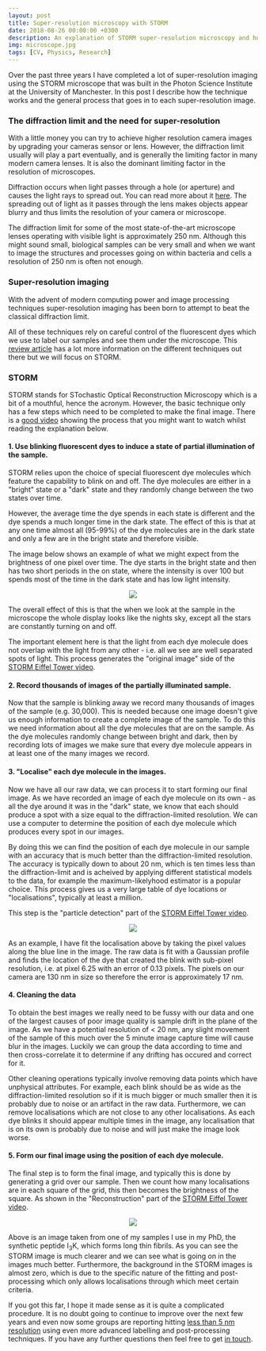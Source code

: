 ```yaml
---
layout: post
title: Super-resolution microscopy with STORM
date: 2018-08-26 00:00:00 +0300
description: An explanation of STORM super-resolution microscopy and how I have used it.
img: microscope.jpg
tags: [CV, Physics, Research]
---
```


Over the past three years I have completed a lot of super-resolution imaging using the STORM microscope that was built in the Photon Science Institute at the University of Manchester. In this post I describe how the technique works and the general process that goes in to each super-resolution image.

### The diffraction limit and the need for super-resolution

With a little money you can try to achieve higher resolution camera images by upgrading your cameras sensor or lens. However, the diffraction limit usually will play a part eventually, and is generally the limiting factor in many modern camera lenses. It is also the dominant limiting factor in the resolution of microscopes.

Diffraction occurs when light passes through a hole (or aperture) and causes the light rays to spread out. You can read more about it [here][diffraction]. The spreading out of light as it passes through the lens makes objects appear blurry and thus limits the resolution of your camera or microscope.

The diffraction limit for some of the most state-of-the-art microscope lenses operating with visible light is approximately 250 nm. Although this might sound small, biological samples can be very small and when we want to image the structures and processes going on within bacteria and cells a resolution of 250 nm is often not enough.

### Super-resolution imaging

With the advent of modern computing power and image processing techniques super-resolution imaging has been born to attempt to beat the classical diffraction limit.

All of these techniques rely on careful control of the fluorescent dyes which we use to label our samples and see them under the microscope. This [review article][super-res review] has a lot more information on the different techniques out there but we will focus on STORM.

### STORM

STORM stands for STochastic Optical Reconstruction Microscopy which is a bit of a mouthful, hence the acronym. However, the basic technique only has a few steps which need to be completed to make the final image. There is a [good video][youtube-blinking] showing the process that you might want to watch whilst reading the explanation below.

#### 1. Use blinking fluorescent dyes to induce a state of partial illumination of the sample.

STORM relies upon the choice of special fluorescent dye molecules which feature the capability to blink on and off. The dye molecules are either in a "bright" state or a "dark" state and they randomly change between the two states over time.

However, the average time the dye spends in each state is different and the dye spends a much longer time in the dark state. The effect of this is that at any one time almost all (95-99%) of the dye molecules are in the dark state and only a few are in the bright state and therefore visible. 

The image below shows an example of what we might expect from the brightness of one pixel over time. The dye starts in the bright state and then has two short periods in the on state, where the intensity is over 100 but spends most of the time in the dark state and has low light intensity.

<div style="text-align:center"><img src ="{{site.baseurl}}/assets/img/STORM/LocaTime.pdf"/></div>

The overall effect of this is that the when we look at the sample in the microscope the whole display looks like the nights sky, except all the stars are constantly turning on and off.

The important element here is that the light from each dye molecule does not overlap with the light from any other - i.e. all we see are well separated spots of light. This process generates the "original image" side of the [STORM Eiffel Tower video][youtube-blinking].


#### 2. Record thousands of images of the partially illuminated sample.

Now that the sample is blinking away we record many thousands of images of the sample (e.g. 30,000). This is needed because one image doesn't give us enough information to create a complete image of the sample. To do this we need information about all the dye molecules that are on the sample. As the dye molecules randomly change between bright and dark, then by recording lots of images we make sure that every dye molecule appears in at least one of the many images we record.

#### 3. "Localise" each dye molecule in the images.

Now we have all our raw data, we can process it to start forming our final image. As we have recorded an image of each dye molecule on its own - as all the dye around it was in the "dark" state, we know that each should produce a spot with a size equal to the diffraction-limited resolution. We can use a computer to determine the position of each dye molecule which produces every spot in our images. 

By doing this we can find the position of each dye molecule in our sample with an accuracy that is much better than the diffraction-limited resolution. The accuracy is typically down to about 20 nm, which is ten times less than the diffraction-limit and is acheived by applying different statistical models to the data, for example the maximum-likelyhood estimator is a popular choice. This process gives us a very large table of dye locations or "localisations", typically at least a million.

This step is the "particle detection" part of the [STORM Eiffel Tower video][youtube-blinking].

<div style="text-align:center"><img src ="{{site.baseurl}}/assets/img/STORM/STORMFit.pdf"/></div>

As an example, I have fit the localisation above by taking the pixel values along the blue line in the image. The raw data is fit with a Gaussian profile and finds the location of the dye that created the blink with sub-pixel resolution, i.e. at pixel 6.25 with an error of 0.13 pixels. The pixels on our camera are 130 nm in size so therefore the error is approximately 17 nm.

#### 4. Cleaning the data

To obtain the best images we really need to be fussy with our data and one of the largest causes of poor image quality is sample drift in the plane of the image. As we have a potential resolution of < 20 nm, any slight movement of the sample of this much over the 5 minute image capture time will cause blur in the images. Luckily we can group the data according to time and then cross-correlate it to determine if any drifting has occured and correct for it.

Other cleaning operations typically involve removing data points which have unphysical attributes. For example, each blink should be as wide as the diffraction-limited resolution so if it is much bigger or much smaller then it is probably due to noise or an artifact in the raw data. Furthermore, we can remove localisations which are not close to any other localisations. As each dye blinks it should appear multiple times in the image, any localisation that is on its own is probably due to noise and will just make the image look worse.

#### 5. Form our final image using the position of each dye molecule.

The final step is to form the final image, and typically this is done by generating a grid over our sample. Then we count how many localisations are in each square of the grid, this then becomes the brightness of the square. As shown in the "Reconstruction" part of the [STORM Eiffel Tower video][youtube-blinking].

<div style="text-align:center"><img src ="{{site.baseurl}}/assets/img/STORM/StandardvsSTORM.pdf"/></div>

Above is an image taken from one of my samples I use in my PhD, the synthetic peptide I<sub>3</sub>K, which forms long thin fibrils. As you can see the STORM image is much clearer and we can see what is going on in the images much better. Furthermore, the background in the STORM images is almost zero, which is due to the specific nature of the fitting and post-processing which only allows localisations through which meet certain criteria.

If you got this far, I hope it made sense as it is quite a complicated procedure. It is no doubt going to continue to improve over the next few years and even now some groups are reporting hitting [less than 5 nm resolution][less than 5nm] using even more advanced labelling and post-processing techniques. If you have any further questions then feel free to get [in touch][my email].


[diffraction]:https://isaacphysics.org/concepts/cp_diffraction
[super-res review]:https://www.ncbi.nlm.nih.gov/pmc/articles/PMC2835776/
[youtube-blinking]:https://www.youtube.com/watch?v=RE70GuMCzww
[my email]:mailto:henryfcox@live.com
[less than 5nm]: https://www.nature.com/articles/s41592-018-0136-6
